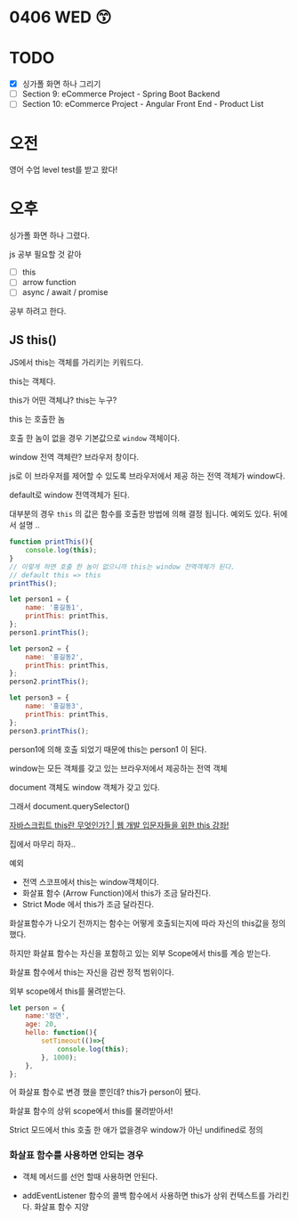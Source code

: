 # 0406 WED 😙

# TODO
- [X] 싱가폴 화면 하나 그리기
- [ ] Section 9: eCommerce Project - Spring Boot Backend
- [ ] Section 10: eCommerce Project - Angular Front End - Product List

# 오전
영어 수업 level test를 받고 왔다!

# 오후

싱가폴 화면 하나 그렸다. 

js 공부 필요할 것 같아 
- [ ] this
- [ ] arrow function
- [ ] async / await / promise 

공부 하려고 한다.

## JS this()
JS에서 this는 객체를 가리키는 키워드다. 

this는 객체다. 

this가 어떤 객체냐? this는 누구?

this 는 호출한 놈 

호출 한 놈이 없을 경우 기본값으로 `window` 객체이다.

window 전역 객체란? 브라우저 창이다. 

js로 이 브라우저를 제어할 수 있도록 브라우저에서 제공 하는 전역 객체가 window다. 

default로 window 전역객체가 된다. 

대부분의 경우 `this` 의 값은 함수를 호출한 방법에 의해 결정 됩니다. 
예외도 있다. 뒤에서 설명 ..

```javascript
function printThis(){
    console.log(this);
} 
// 이렇게 하면 호출 한 놈이 없으니까 this는 window 전역객체가 된다. 
// default this => this
printThis();

let person1 = {
    name: '홍길동1',
    printThis: printThis,
};
person1.printThis();

let person2 = {
    name: '홍길동2',
    printThis: printThis,
};
person2.printThis();

let person3 = {
    name: '홍길동3',
    printThis: printThis,
};
person3.printThis();
```

person1에 의해 호출 되었기 때문에 this는 person1 이 된다. 

window는 모든 객체를 갖고 있는 브라우저에서 제공하는 전역 객체

document 객체도 window 객체가 갖고 있다. 

그래서 document.querySelector() 


[자바스크립트 this란 무엇인가? | 웹 개발 입문자들을 위한 this 강좌!](https://www.youtube.com/watch?v=GteV4zfqPIk)

집에서 마무리 하자..

예외 
- 전역 스코프에서 this는 window객체이다. 
- 화살표 함수 (Arrow Function)에서 this가 조금 달라진다. 
- Strict Mode 에서 this가 조금 달라진다. 

화살표함수가 나오기 전까지는 함수는 어떻게 호출되는지에 따라 자신의 this값을 정의했다. 

하지만 화살표 함수는 자신을 포함하고 있는 외부 Scope에서 this를 계승 받는다. 

화살표 함수에서 this는 자신을 감싼 정적 범위이다. 

외부 scope에서 this를 물려받는다. 

```javascript
let person = {
    name:'정연',
    age: 20,
    hello: function(){
        setTimeout(()=>{
            console.log(this);
        }, 1000);
    },
};
```

어 화살표 함수로 변경 했을 뿐인데? this가 person이 됐다. 

화살표 함수의 상위 scope에서 this를 물려받아서!



Strict 모드에서 this 호출 한 애가 없을경우 window가 아닌 undifined로 정의

### 화살표 함수를 사용하면 안되는 경우
- 객체 메서드를 선언 할때 사용하면 안된다. 

- addEventListener 함수의 콜백 함수에서 사용하면 this가 상위 컨텍스트를 가리킨다. 
화살표 함수 지양